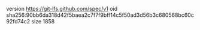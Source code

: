 version https://git-lfs.github.com/spec/v1
oid sha256:90bb6da318d42f5baea2c7f7f9bff14c5f50ad3d56b3c680568bc60c92fd74c2
size 1858

